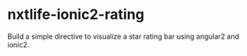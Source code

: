 nxtlife-ionic2-rating
======================

Build a simple directive to visualize a star rating bar using angular2 and ionic2.